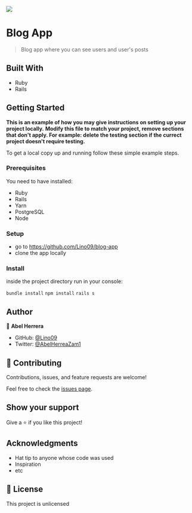 ![](https://img.shields.io/badge/Microverse-blueviolet)

# Blog App

> Blog app where you can see users and user's posts

## Built With

- Ruby
- Rails


## Getting Started

**This is an example of how you may give instructions on setting up your project locally.**
**Modify this file to match your project, remove sections that don't apply. For example: delete the testing section if the currect project doesn't require testing.**


To get a local copy up and running follow these simple example steps.

### Prerequisites
You need to have installed:
- Ruby
- Rails
- Yarn
- PostgreSQL
- Node

### Setup
- go to https://github.com/Lino09/blog-app
- clone the app locally
### Install
inside the project directory run in your console:

`bundle install`
`npm install`
`rails s`

## Author


👤 **Abel Herrera**

- GitHub: [@Lino09](https://github.com/Lino09)
- Twitter: [@AbelHerreaZam1](https://twitter.com/AbelHerreaZam1)


## 🤝 Contributing

Contributions, issues, and feature requests are welcome!

Feel free to check the [issues page](../../issues/).

## Show your support

Give a ⭐️ if you like this project!

## Acknowledgments

- Hat tip to anyone whose code was used
- Inspiration
- etc

## 📝 License

This project is unlicensed